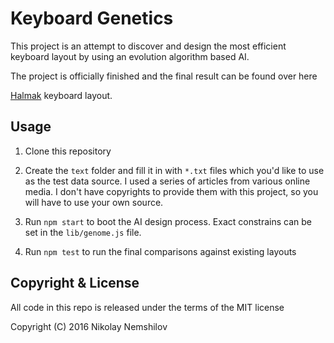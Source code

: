 # Keyboard Genetics

This project is an attempt to discover and design the most efficient keyboard
layout by using an evolution algorithm based AI.

The project is officially finished and the final result can be found over here

[Halmak](https://github.com/MadRabbit/halmak) keyboard layout.

## Usage

1. Clone this repository

2. Create the `text` folder and fill it in with `*.txt` files which you'd like
   to use as the test data source. I used a series of articles from various
   online media. I don't have copyrights to provide them with this project, so
   you will have to use your own source.

3. Run `npm start` to boot the AI design process. Exact constrains can be set
   in the `lib/genome.js` file.

4. Run `npm test` to run the final comparisons against existing layouts

## Copyright & License

All code in this repo is released under the terms of the MIT license

Copyright (C) 2016 Nikolay Nemshilov
